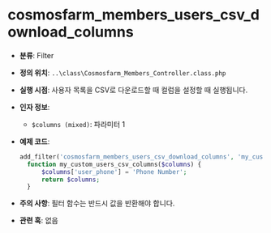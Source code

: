 # cosmosfarm_members_users_csv_download_columns

- **분류**: Filter
- **정의 위치**: `..\class\Cosmosfarm_Members_Controller.class.php`
- **실행 시점**: 사용자 목록을 CSV로 다운로드할 때 컬럼을 설정할 때 실행됩니다.
- **인자 정보**:
  - `$columns (mixed)`: 파라미터 1
- **예제 코드**:

  ```php
  add_filter('cosmosfarm_members_users_csv_download_columns', 'my_custom_users_csv_columns');
    function my_custom_users_csv_columns($columns) {
        $columns['user_phone'] = 'Phone Number';
        return $columns;
    }
  ```

- **주의 사항**: 필터 함수는 반드시 값을 반환해야 합니다.
- **관련 훅**: 없음
